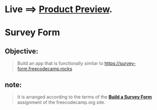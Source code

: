 # Live ==> [Product Preview](https://beamish-sunburst-f0d983.netlify.app/).


# Survey Form
## Objective:
> Build an app that is functionally similar to https://survey-form.freecodecamp.rocks


## note:
> It is arranged according to the terms of the [**Build a Survey Form**](https://www.freecodecamp.org/learn/responsive-web-design/responsive-web-design-projects/build-a-survey-form) assignment of the freecodecamp.org site. 